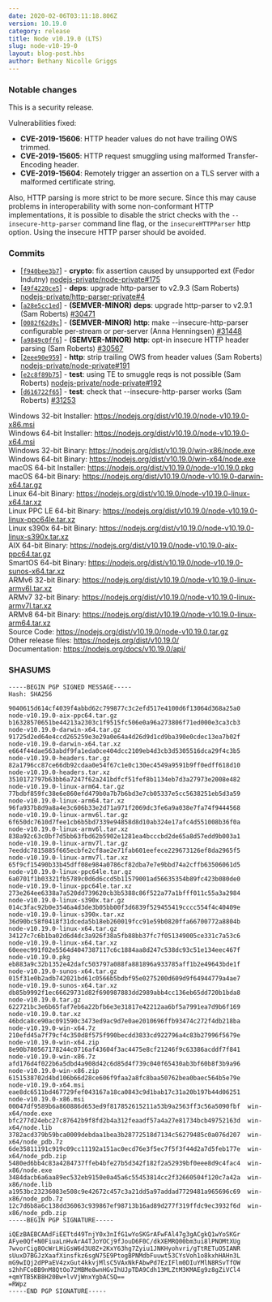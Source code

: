```yaml
---
date: 2020-02-06T03:11:18.806Z
version: 10.19.0
category: release
title: Node v10.19.0 (LTS)
slug: node-v10-19-0
layout: blog-post.hbs
author: Bethany Nicolle Griggs
---
```


### Notable changes

This is a security release.

Vulnerabilities fixed:
* **CVE-2019-15606**: HTTP header values do not have trailing OWS trimmed.
* **CVE-2019-15605**: HTTP request smuggling using malformed Transfer-Encoding header.
* **CVE-2019-15604**: Remotely trigger an assertion on a TLS server with a malformed certificate string.

Also, HTTP parsing is more strict to be more secure. Since this may
cause problems in interoperability with some non-conformant HTTP
implementations, it is possible to disable the strict checks with the
`--insecure-http-parser` command line flag, or the `insecureHTTPParser`
http option. Using the insecure HTTP parser should be avoided.

### Commits

* [[`f940bee3b7`](https://github.com/nodejs/node/commit/f940bee3b7)] - **crypto**: fix assertion caused by unsupported ext (Fedor Indutny) [nodejs-private/node-private#175](https://github.com/nodejs-private/node-private/pull/175)
* [[`49f4220ce5`](https://github.com/nodejs/node/commit/49f4220ce5)] - **deps**: upgrade http-parser to v2.9.3 (Sam Roberts) [nodejs-private/http-parser-private#4](https://github.com/nodejs-private/http-parser-private/pull/4)
* [[`a28e5cc1ed`](https://github.com/nodejs/node/commit/a28e5cc1ed)] - **(SEMVER-MINOR)** **deps**: upgrade http-parser to v2.9.1 (Sam Roberts) [#30471](https://github.com/nodejs/node/pull/30471)
* [[`0082f62d9c`](https://github.com/nodejs/node/commit/0082f62d9c)] - **(SEMVER-MINOR)** **http**: make --insecure-http-parser configurable per-stream or per-server (Anna Henningsen) [#31448](https://github.com/nodejs/node/pull/31448)
* [[`a9849c0ff6`](https://github.com/nodejs/node/commit/a9849c0ff6)] - **(SEMVER-MINOR)** **http**: opt-in insecure HTTP header parsing (Sam Roberts) [#30567](https://github.com/nodejs/node/pull/30567)
* [[`2eee90e959`](https://github.com/nodejs/node/commit/2eee90e959)] - **http**: strip trailing OWS from header values (Sam Roberts) [nodejs-private/node-private#191](https://github.com/nodejs-private/node-private/pull/191)
* [[`e2c8f89b75`](https://github.com/nodejs/node/commit/e2c8f89b75)] - **test**: using TE to smuggle reqs is not possible (Sam Roberts) [nodejs-private/node-private#192](https://github.com/nodejs-private/node-private/pull/192)
* [[`d616722f65`](https://github.com/nodejs/node/commit/d616722f65)] - **test**: check that --insecure-http-parser works (Sam Roberts) [#31253](https://github.com/nodejs/node/pull/31253)

Windows 32-bit Installer: https://nodejs.org/dist/v10.19.0/node-v10.19.0-x86.msi<br>
Windows 64-bit Installer: https://nodejs.org/dist/v10.19.0/node-v10.19.0-x64.msi<br>
Windows 32-bit Binary: https://nodejs.org/dist/v10.19.0/win-x86/node.exe<br>
Windows 64-bit Binary: https://nodejs.org/dist/v10.19.0/win-x64/node.exe<br>
macOS 64-bit Installer: https://nodejs.org/dist/v10.19.0/node-v10.19.0.pkg<br>
macOS 64-bit Binary: https://nodejs.org/dist/v10.19.0/node-v10.19.0-darwin-x64.tar.gz<br>
Linux 64-bit Binary: https://nodejs.org/dist/v10.19.0/node-v10.19.0-linux-x64.tar.xz<br>
Linux PPC LE 64-bit Binary: https://nodejs.org/dist/v10.19.0/node-v10.19.0-linux-ppc64le.tar.xz<br>
Linux s390x 64-bit Binary: https://nodejs.org/dist/v10.19.0/node-v10.19.0-linux-s390x.tar.xz<br>
AIX 64-bit Binary: https://nodejs.org/dist/v10.19.0/node-v10.19.0-aix-ppc64.tar.gz<br>
SmartOS 64-bit Binary: https://nodejs.org/dist/v10.19.0/node-v10.19.0-sunos-x64.tar.xz<br>
ARMv6 32-bit Binary: https://nodejs.org/dist/v10.19.0/node-v10.19.0-linux-armv6l.tar.xz<br>
ARMv7 32-bit Binary: https://nodejs.org/dist/v10.19.0/node-v10.19.0-linux-armv7l.tar.xz<br>
ARMv8 64-bit Binary: https://nodejs.org/dist/v10.19.0/node-v10.19.0-linux-arm64.tar.xz<br>
Source Code: https://nodejs.org/dist/v10.19.0/node-v10.19.0.tar.gz<br>
Other release files: https://nodejs.org/dist/v10.19.0/<br>
Documentation: https://nodejs.org/docs/v10.19.0/api/

### SHASUMS

```
-----BEGIN PGP SIGNED MESSAGE-----
Hash: SHA256

9040615d614cf4039f4abbd62c799877c3c2efd517e4100d6f13064d368a25a0  node-v10.19.0-aix-ppc64.tar.gz
b16328570651be44213a2303c1f9515fc506e0a96a273806f71ed000e3ca3cb3  node-v10.19.0-darwin-x64.tar.gz
91725d2ed64e4ccd265259e3e29a0e64a4d26d9d1cd9ba390e0cdec13ea7b02f  node-v10.19.0-darwin-x64.tar.xz
e664f44dae563abdf9fa1eda0ce404dcc2109eb4d3cb3d5305516dca29f4c3b5  node-v10.19.0-headers.tar.gz
82a1796cc87ce66db92cdaa0e54f67c1e0c130ec4549a9591b9ff0edff618d10  node-v10.19.0-headers.tar.xz
3510172797b63bb6a7247f62a241bdfcf51fef8b1134eb7d3a27973e2008e482  node-v10.19.0-linux-arm64.tar.gz
77bdbf859fc38e6e860efd479b0a7b7b6bd3e7cb05337e5cc5638251eb5d3a59  node-v10.19.0-linux-arm64.tar.xz
96fa937b8d9a8a4e3c606b33e2d71a971f2069dc3fe6a9a038e7fa74f9444568  node-v10.19.0-linux-armv6l.tar.gz
6f650dc7610d7fee1cb6b5bd7339e94858d8d10ab324e17afc4d551008b36f0a  node-v10.19.0-linux-armv6l.tar.xz
838a92c63c0bf7d5bb63fbd62b5902e1281ea4bcccbd2de65a8d57edd9b003a1  node-v10.19.0-linux-armv7l.tar.gz
7eeddc7815885f665ecbfe2cf8ae2e71fab601eefece229673126ef8da2965f5  node-v10.19.0-linux-armv7l.tar.xz
65f9cf15490b33b45dff08e984a0786cf82dba7e7e9bbd74a2cffb63506061d5  node-v10.19.0-linux-ppc64le.tar.gz
6a0701f1b03321fb5789c0d6d6ccd5b11579001ad56635354b89fc423b080de0  node-v10.19.0-linux-ppc64le.tar.xz
273e264ee6338a7a520dd739620cb3b5388c86f522a77a1bfff011c55a3a2984  node-v10.19.0-linux-s390x.tar.gz
014c3fac92b0e3546a4d3de3b05bb00f3d6839f529455419cccc554f4c40409e  node-v10.19.0-linux-s390x.tar.xz
36d90bc58f0418f31dceda5b18eb260019fcc91e59b0820ffa66700772a8804b  node-v10.19.0-linux-x64.tar.gz
34127c7c6b1ba02d6d4dc3a926f38a5fb88bb37fc7f051349005ce331c7a53c6  node-v10.19.0-linux-x64.tar.xz
60eeec991f02e5564d4047387117c6c1884aa8d247c538dc93c51e134eec467f  node-v10.19.0.pkg
eb883a9c32b1352e42dafc503797a088fa881896a933785aff1b2e49643bde1f  node-v10.19.0-sunos-x64.tar.gz
015f31e0b2adb742021bd61c0566b5bdbf95e0275200d609d9f64944779a4ae7  node-v10.19.0-sunos-x64.tar.xz
db85b9992f1ec66629731d82f690987883dd2989abb4cc136eb65dd720b1bda8  node-v10.19.0.tar.gz
622721bc3e6b65faf7eb6a22bfb6e3e31817e42212aa6bf5a7991ea7d9b6f169  node-v10.19.0.tar.xz
46bdca8ce90ac091590c3473ed9ac9d7e0ae2010696ffb93474c272f4db218ba  node-v10.19.0-win-x64.7z
210efd45a7f79cf4c350d8f575f990becdd3833cd922796a4c83b27996f5679e  node-v10.19.0-win-x64.zip
8e90b780567178244c0716af43604f3ac4475e8cf21246f9c63386acddf7f841  node-v10.19.0-win-x86.7z
afd176d4f022b6a5dbd4a908d42c6d85d4f739c040f65430ab3bf60b8f3b9a96  node-v10.19.0-win-x86.zip
6151538702d4bd106b66d28ce606f9faa2a8fc8baa50762bea0baec564b5e79e  node-v10.19.0-x64.msi
eae8dc6511bd467729fef043167a18ca0843c9d1bab17c31a20b197b44d06251  node-v10.19.0-x86.msi
00047df9589b6a860886d653ed9f817852615211a53b9a2563ff3c56a5090fbf  win-x64/node.exe
bfc277d24ebc27c87642b9f8fd2b4a312feaadf57a4a27e81734bcb49752163d  win-x64/node.lib
3782acd379b59bca0009debdaa1bea3b28772518d7134c56279485c0a076d207  win-x64/node_pdb.7z
6de35811191c919c09cc11192a151ac0ecd76e3f5ec7f5f3f44d2a7d5feb177e  win-x64/node_pdb.zip
5480ed6bb4c83a4284737ffeb4bfe27b5d342f182f2a52939bf0eee8d9c4fac4  win-x86/node.exe
3484dacb6a6aa89ec532eb9150e0a45a6c55453814cc2f32660504f120c7a42a  win-x86/node.lib
a1953bc23236083e508c9e42672c457c3a21dd5a97addad7729481a965696c69  win-x86/node_pdb.7z
12c7d6b8a6c138dd36063c939867ef98713b16ad89d277f319ffdc9ec3932f6d  win-x86/node_pdb.zip
-----BEGIN PGP SIGNATURE-----

iQEzBAEBCAAdFiEETtd49TnjY0x3nIfG1wYoSKGrAFwFAl47g3gACgkQ1wYoSKGr
AFye0Qf+N0FiuaLnHvArA4TJoYOCj9fJouD6F0C/dkXEMRQ00bm3ui8lPNOMtXUg
7wvorCig8OcWrLHiGsW6d3U8Z+2KxY63hg7Zyiu1JNKHyohvri/gTtRETuO5IANR
sUuxD7BGJzXaafXinsfkz6sgN75E9PtogBPNMdbFuuwt53CYsVoh1o8kxhHAHn3L
mG9wIQj2dPPaEV4zxGut4kkvjMlsC5VAxNkFAbwPd7EzIFlm0DIuYMlN8RSvTfOW
s2hhFCoBB9nM8QtOo72MBMe8wnHGvIhUJpTDA9Cdh13MLZtM3KMAEg9z8gZiVCl4
+qmYTB5KB8H20Bw+lvVjWnxYgbACSQ==
=RWpz
-----END PGP SIGNATURE-----

```
